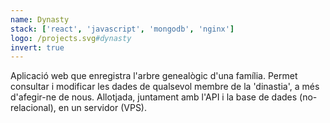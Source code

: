 ```yaml
---
name: Dynasty
stack: ['react', 'javascript', 'mongodb', 'nginx']
logo: /projects.svg#dynasty
invert: true
---
```


Aplicació web que enregistra l'arbre genealògic d'una família. Permet consultar i
modificar les dades de qualsevol membre de la 'dinastia', a més d'afegir-ne de nous.
Allotjada, juntament amb l'API i la base de dades (no-relacional), en un servidor
(VPS).
